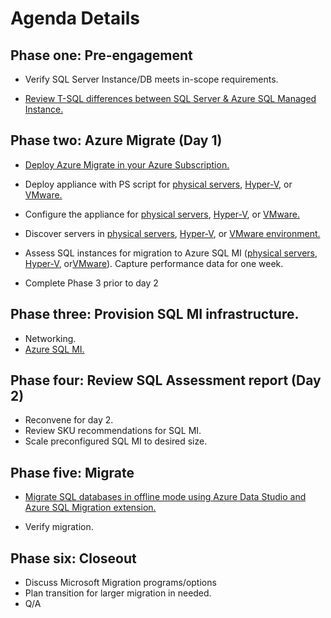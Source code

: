 # Agenda Details

## Phase one: Pre-engagement 
* Verify SQL Server Instance/DB meets in-scope requirements. 

* [Review T-SQL differences between SQL Server & Azure SQL Managed Instance.](https://learn.microsoft.com/en-us/azure/azure-sql/managed-instance/transact-sql-tsql-differences-sql-server?view=azuresql)

## Phase two: Azure Migrate (Day 1) 
* [Deploy Azure Migrate in your Azure Subscription.](https://learn.microsoft.com/en-us/azure/migrate/create-manage-projects) 

* Deploy appliance with PS script for [physical servers](https://learn.microsoft.com/en-us/azure/migrate/how-to-set-up-appliance-physical), [Hyper-V](https://learn.microsoft.com/en-us/azure/migrate/deploy-appliance-script#set-up-the-appliance-for-hyper-v), or [VMware.](https://learn.microsoft.com/en-us/azure/migrate/deploy-appliance-script#set-up-the-appliance-for-vmware)

* Configure the appliance for [physical servers](https://learn.microsoft.com/en-us/azure/migrate/how-to-set-up-appliance-physical#configure-the-appliance), [Hyper-V](https://learn.microsoft.com/en-us/azure/migrate/how-to-set-up-appliance-hyper-v#configure-the-appliance), or [VMware.](https://learn.microsoft.com/en-us/azure/migrate/tutorial-discover-vmware) 

* Discover servers in [physical servers](https://learn.microsoft.com/en-us/azure/migrate/tutorial-discover-physical), [Hyper-V](https://learn.microsoft.com/en-us/azure/migrate/tutorial-assess-sql), or [VMware environment.](https://learn.microsoft.com/en-us/azure/migrate/tutorial-discover-vmware) 

* Assess SQL instances for migration to Azure SQL MI ([physical servers](https://learn.microsoft.com/en-us/azure/migrate/tutorial-assess-sql), [Hyper-V](https://learn.microsoft.com/en-us/azure/migrate/tutorial-assess-sql), or[VMware](https://learn.microsoft.com/en-us/azure/migrate/tutorial-assess-sql)). Capture performance data for one week. 

* Complete Phase 3 prior to day 2 

## Phase three: Provision SQL MI infrastructure. 
* Networking. 
* [Azure SQL MI.](https://learn.microsoft.com/en-us/azure/azure-sql/managed-instance/instance-create-quickstart?view=azuresql) 

## Phase four: Review SQL Assessment report (Day 2) 
* Reconvene for day 2. 
* Review SKU recommendations for SQL MI. 
* Scale preconfigured SQL MI to desired size. 

## Phase five: Migrate
* [Migrate SQL databases in offline mode using Azure Data Studio and Azure SQL Migration extension.](https://learn.microsoft.com/en-us/azure/dms/tutorial-sql-server-managed-instance-offline-ads) 

* Verify migration. 

## Phase six: Closeout
* Discuss Microsoft Migration programs/options
* Plan transition for larger migration in needed.
* Q/A
